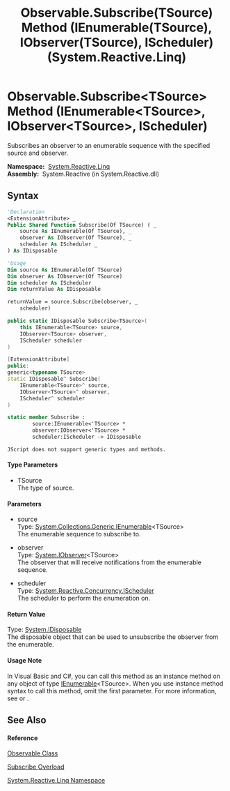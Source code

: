﻿---
title: Observable.Subscribe(TSource) Method (IEnumerable(TSource), IObserver(TSource), IScheduler) (System.Reactive.Linq)
TOCTitle: Subscribe(TSource) Method (IEnumerable(TSource), IObserver(TSource), IScheduler)
ms:assetid: M:System.Reactive.Linq.Observable.Subscribe``1(System.Collections.Generic.IEnumerable{``0},System.IObserver{``0},System.Reactive.Concurrency.IScheduler)
ms:mtpsurl: https://msdn.microsoft.com/en-us/library/Hh211700(v=VS.103)
ms:contentKeyID: 36069146
ms.date: 06/28/2011
mtps_version: v=VS.103
dev_langs:
- vb
- csharp
- c++
- fsharp
- jscript
---

# Observable.Subscribe\<TSource\> Method (IEnumerable\<TSource\>, IObserver\<TSource\>, IScheduler)

Subscribes an observer to an enumerable sequence with the specified source and observer.

**Namespace:**  [System.Reactive.Linq](hh211929\(v=vs.103\).md)  
**Assembly:**  System.Reactive (in System.Reactive.dll)

## Syntax

``` vb
'Declaration
<ExtensionAttribute> _
Public Shared Function Subscribe(Of TSource) ( _
    source As IEnumerable(Of TSource), _
    observer As IObserver(Of TSource), _
    scheduler As IScheduler _
) As IDisposable
```

``` vb
'Usage
Dim source As IEnumerable(Of TSource)
Dim observer As IObserver(Of TSource)
Dim scheduler As IScheduler
Dim returnValue As IDisposable

returnValue = source.Subscribe(observer, _
    scheduler)
```

``` csharp
public static IDisposable Subscribe<TSource>(
    this IEnumerable<TSource> source,
    IObserver<TSource> observer,
    IScheduler scheduler
)
```

``` c++
[ExtensionAttribute]
public:
generic<typename TSource>
static IDisposable^ Subscribe(
    IEnumerable<TSource>^ source, 
    IObserver<TSource>^ observer, 
    IScheduler^ scheduler
)
```

``` fsharp
static member Subscribe : 
        source:IEnumerable<'TSource> * 
        observer:IObserver<'TSource> * 
        scheduler:IScheduler -> IDisposable 
```

``` jscript
JScript does not support generic types and methods.
```

#### Type Parameters

  - TSource  
    The type of source.

#### Parameters

  - source  
    Type: [System.Collections.Generic.IEnumerable](https://msdn.microsoft.com/en-us/library/9eekhta0)\<TSource\>  
    The enumerable sequence to subscribe to.  

<!-- end list -->

  - observer  
    Type: [System.IObserver](https://msdn.microsoft.com/en-us/library/Dd783449)\<TSource\>  
    The observer that will receive notifications from the enumerable sequence.  

<!-- end list -->

  - scheduler  
    Type: [System.Reactive.Concurrency.IScheduler](hh229149\(v=vs.103\).md)  
    The scheduler to perform the enumeration on.  

#### Return Value

Type: [System.IDisposable](https://msdn.microsoft.com/en-us/library/aax125c9)  
The disposable object that can be used to unsubscribe the observer from the enumerable.  

#### Usage Note

In Visual Basic and C\#, you can call this method as an instance method on any object of type [IEnumerable](https://msdn.microsoft.com/en-us/library/9eekhta0)\<TSource\>. When you use instance method syntax to call this method, omit the first parameter. For more information, see [](https://msdn.microsoft.com/en-us/library/Bb384936) or [](https://msdn.microsoft.com/en-us/library/Bb383977).

## See Also

#### Reference

[Observable Class](hh244252\(v=vs.103\).md)

[Subscribe Overload](hh229413\(v=vs.103\).md)

[System.Reactive.Linq Namespace](hh211929\(v=vs.103\).md)

